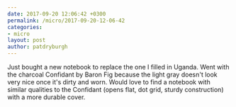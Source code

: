 ```yaml
---
date: 2017-09-20 12:06:42 +0300
permalink: /micro/2017-09-20-12-06-42
categories:
- micro
layout: post
author: patdryburgh
---
```


Just bought a new notebook to replace the one I filled in Uganda. Went with the charcoal Confidant by Baron Fig because the light gray doesn't look very nice once it's dirty and worn. Would love to find a notebook with similar qualities to the Confidant (opens flat, dot grid, sturdy construction) with a more durable cover.